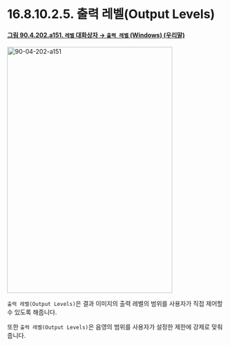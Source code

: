 # 16.8.10.2.5. 출력 레벨(Output Levels)

<a id="90-04-202-a151"></a>

#### [그림 90.4.202.a151. `레벨` 대화상자 → `출력 레벨` (Windows) (우리말)](./90-04-0202-levels.md#90-04-202-a151)
<img width="382" height="570" alt="90-04-202-a151" src="https://github.com/user-attachments/assets/97721417-a412-4201-a1b3-39061df65cea" />

`출력 레벨(Output Levels)`은 결과 이미지의 출력 레벨의 범위를 사용자가 직접 제어할 수 있도록 해줍니다.

또한 `출력 레벨(Output Levels)`은 음영의 범위를 사용자가 설정한 제한에 강제로 맞춰줍니다.